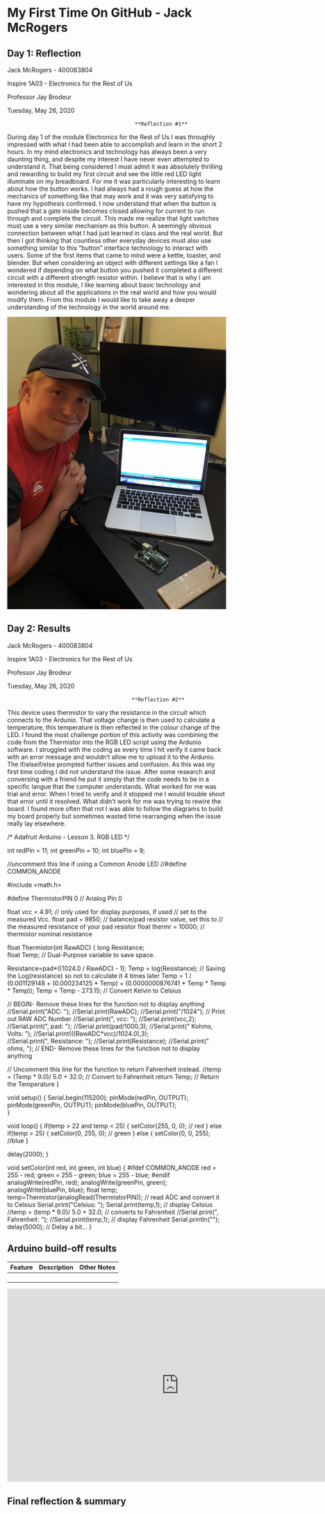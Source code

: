 # **My First Time On GitHub - Jack McRogers**
<!--
Welcome to your project page for Electronics for the Rest of Us. You'll use this page to describe and showcase your work throughout the module. 
A place for each deliverable has been created below for you in this markdown document. 
Note that comments (such as this) will not appear in the final markdown document (which you can view with the "Preview" button).
-->


## Day 1: Reflection
<!--
In this section, provide a ~250 word reflection on your first day of the module, and discuss why you're interested in this module and what you hope to take away from it.

You're also asked to insert a photo that represents your accomplishments on your first day. 
- Take a photo of you working or one of your circuits and upload it to the /docs/images/ folder of this repository. 
- Then, insert your photo into your document by modifying the markdown example that has been inserted below.
-->
Jack McRogers - 400083804

Inspire 1A03 - Electronics for the Rest of Us

Professor Jay Brodeur

Tuesday, May 26, 2020

                                             **Reflection #1**
   During day 1 of the module Electronics for the Rest of Us I was throughly impressed with what I had been able to accomplish and learn in the short 2 hours. In my mind electronics and technology has always been a very daunting thing, and despite my interest I have never even attempted to understand it. That being considered I must admit it was absolutely thrilling and rewarding to build my first circuit and see the little red LED light illuminate on my breadboard. For me it was particularly interesting to learn about how the button works. I had always had a rough guess at how the mechanics of something like that may work and it was very satisfying to have my hypothesis confirmed. I now understand that when the button is pushed that a gate inside becomes closed allowing for current to run through and complete the circuit. This made me realize that light switches must use a very similar mechanism as this button. A seemingly obvious connection between what I had just learned in class and the real world. But then I got thinking that countless other everyday devices must also use something similar to this “button” interface technology to interact with users. Some of the first items that came to mind were a kettle, toaster, and blender. But when considering an object with different settings like a fan I wondered if depending on what button you pushed it completed a different circuit with a different strength resistor within. I believe that is why I am interested in this module, I like learning about basic technology and wondering about all the applications in the real world and how you would modify them. From this module I would like to take away a deeper understanding of the technology in the world around me.

![Jack and His Circuit](https://github.com/inspire-1a03/intersession-2020-jmcrogers/blob/master/docs/images/IMG_0721.jpeg "Built my first ever circuit")

## Day 2: Results
<!--
Upload your fully-commented Arduino sketch from your final Day 2 build task--a thermometer connected to an RDB LED--into your GitHub repository.
Provide a short (~150 words) summary of your work on this circuit:
- How does your device work?
- What was challenging? 
- What worked? What didn't? 
- Be sure to link to your code (in your GitHub repository) in the text of your response.
-->

Jack McRogers - 400083804

Inspire 1A03 - Electronics for the Rest of Us

Professor Jay Brodeur

Tuesday, May 26, 2020

                                            **Reflection #2**
This device uses thermistor to vary the resistance in the circuit which connects to the Ardunio. That voltage change is then used to calculate a temperature, this temperature is then reflected in the colour change of the LED. I found the most challenge portion of this activity was combining the code from the Thermistor into the RGB LED script using the Ardunio software. I struggled with the coding as every time I hit verify it came back with an error message and wouldn’t allow me to upload it to the Ardunio. The if/elseif/else prompted further issues and confusion. As this was my first time coding I did not understand the issue. After some research and conversing with a friend he put it simply that the code needs to be in a specific langue that the computer understands. What worked for me was trial and error. When I tried to verify and it stopped me I would trouble shoot that error until it resolved. What didn’t work for me was trying to rewire the board. I found more often that not I was able to follow the diagrams to build my board properly but sometimes wasted time rearranging when the issue really lay elsewhere.

  

/*
Adafruit Arduino - Lesson 3. RGB LED
*/

int redPin = 11;
int greenPin = 10;
int bluePin = 9;

//uncomment this line if using a Common Anode LED
//#define COMMON_ANODE

#include <math.h>

#define ThermistorPIN 0                 // Analog Pin 0

float vcc = 4.91;                       // only used for display purposes, if used
                                        // set to the measured Vcc.
float pad = 9850;                       // balance/pad resistor value, set this to
                                        // the measured resistance of your pad resistor
float thermr = 10000;                   // thermistor nominal resistance

float Thermistor(int RawADC) {
  long Resistance;  
  float Temp;  // Dual-Purpose variable to save space.

  Resistance=pad*((1024.0 / RawADC) - 1); 
  Temp = log(Resistance); // Saving the Log(resistance) so not to calculate  it 4 times later
  Temp = 1 / (0.001129148 + (0.000234125 * Temp) + (0.0000000876741 * Temp * Temp * Temp));
  Temp = Temp - 273.15;  // Convert Kelvin to Celsius                      

  // BEGIN- Remove these lines for the function not to display anything
  //Serial.print("ADC: "); 
  //Serial.print(RawADC); 
  //Serial.print("/1024");                           // Print out RAW ADC Number
  //Serial.print(", vcc: ");
  //Serial.print(vcc,2);
  //Serial.print(", pad: ");
  //Serial.print(pad/1000,3);
  //Serial.print(" Kohms, Volts: "); 
  //Serial.print(((RawADC*vcc)/1024.0),3);   
  //Serial.print(", Resistance: "); 
  //Serial.print(Resistance);
  //Serial.print(" ohms, ");
  // END- Remove these lines for the function not to display anything

  // Uncomment this line for the function to return Fahrenheit instead.
  //temp = (Temp * 9.0)/ 5.0 + 32.0;                  // Convert to Fahrenheit
  return Temp;                                      // Return the Temperature
}

void setup()
{
  Serial.begin(115200);
  pinMode(redPin, OUTPUT);
  pinMode(greenPin, OUTPUT);
  pinMode(bluePin, OUTPUT);  
}

void loop()
{
if(temp > 22 and temp < 25) 
{
  setColor(255, 0, 0);  // red
}
else if(temp > 25)
{
  setColor(0, 255, 0);  // green
}
else
{
  setColor(0, 0, 255); //blue
}

  delay(2000);
}

void setColor(int red, int green, int blue)
{
  #ifdef COMMON_ANODE
    red = 255 - red;
    green = 255 - green;
    blue = 255 - blue;
  #endif
  analogWrite(redPin, red);
  analogWrite(greenPin, green);
  analogWrite(bluePin, blue); 
   float temp;
  temp=Thermistor(analogRead(ThermistorPIN));       // read ADC and  convert it to Celsius
  Serial.print("Celsius: "); 
  Serial.print(temp,1);                             // display Celsius
  //temp = (temp * 9.0)/ 5.0 + 32.0;                  // converts to  Fahrenheit
  //Serial.print(", Fahrenheit: "); 
  //Serial.print(temp,1);                             // display  Fahrenheit
  Serial.println("");                                   
  delay(5000);                                      // Delay a bit... 
}
## Arduino build-off results
<!--
Upload your fully-commented Arduino sketch from the final product of your Arduino build-off into the top-level of your module GitHub repository.
In ~300 words, provide a final device description and product pitch: 
- What does it do? Use a table (created in markdown) to list and describe the features. You can use the template provided below. 
- Describe briefly how it works.
- How could it be used in everyday life (or maybe just in rare cases)? 
- Be sure to link to your code (in your GitHub repository) in the text of your response.
- Include a snippet of code using the ``` ``` characters to display the code properly. 
Finally, record a short (30 second) video of a 'product pitch' for your device. 
- Upload the video to Youtube, and use the sample code below to embed your video.
-->


<!--
Below is a general markdown table template. 
You can find more information at these links: 
- https://github.com/adam-p/markdown-here/wiki/Markdown-Cheatsheet#tables

-->
| Feature | Description | Other Notes |
|---------|-------------|-------------|
|         |             |             |
|         |             |             |
|         |             |             |
|         |             |             |


<!--
Below is an example of embedding a YouTube video in a markdown document for use in GitHub pages. 
Note that this video won't show when previewing the document in GitHub--it only works on the GitHub pages webpage. 
- Once your YouTube video is uploaded, right click and select ```<> Copy embed code```. 
- You can paste this code directly into your markdown document. 
- Note that you may want to adjust the width and height parameters to make it fit well in your webpage
-->

<iframe width="789" height="444" src="https://www.youtube.com/embed/dQw4w9WgXcQ" frameborder="0" allow="accelerometer; autoplay; encrypted-media; gyroscope; picture-in-picture" allowfullscreen></iframe>


## Final reflection & summary
<!--
In ~300 words:
- Summarize your experience in this module. What you learned, what you liked, what you found challenging.
- Reflect upon your learning and its relevance in your life.
-->
